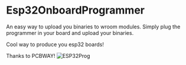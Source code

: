 # Esp32OnboardProgrammer
An easy way to upload you binaries to wroom modules.
Simply plug the programmer in your board and upload your binaries.

Cool way to produce you esp32 boards!

Thanks to PCBWAY!
![ESP32Prog](https://github.com/user-attachments/assets/8bee70bb-1c8b-4eff-a9ed-a8bf7c89169d)
